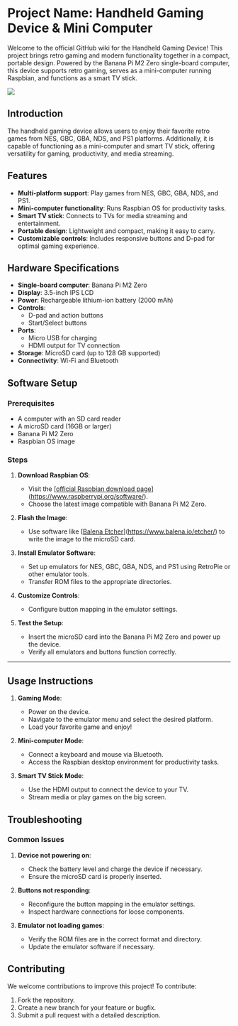 # Project Name: Handheld Gaming Device & Mini Computer

Welcome to the official GitHub wiki for the Handheld Gaming Device! This project brings retro gaming and modern functionality together in a compact, portable design. Powered by the Banana Pi M2 Zero single-board computer, this device supports retro gaming, serves as a mini-computer running Raspbian, and functions as a smart TV stick.

![](https://github.com/kshitij9292/lampone/blob/main/614fab3c-0d94-46e3-bd91-7222000b7419.PNG?raw=true)

## Introduction
The handheld gaming device allows users to enjoy their favorite retro games from NES, GBC, GBA, NDS, and PS1 platforms. Additionally, it is capable of functioning as a mini-computer and smart TV stick, offering versatility for gaming, productivity, and media streaming.


## Features
- **Multi-platform support**: Play games from NES, GBC, GBA, NDS, and PS1.
- **Mini-computer functionality**: Runs Raspbian OS for productivity tasks.
- **Smart TV stick**: Connects to TVs for media streaming and entertainment.
- **Portable design**: Lightweight and compact, making it easy to carry.
- **Customizable controls**: Includes responsive buttons and D-pad for optimal gaming experience.


## Hardware Specifications
- **Single-board computer**: Banana Pi M2 Zero
- **Display**: 3.5-inch IPS LCD
- **Power**: Rechargeable lithium-ion battery (2000 mAh)
- **Controls**:
  - D-pad and action buttons
  - Start/Select buttons
- **Ports**:
  - Micro USB for charging
  - HDMI output for TV connection
- **Storage**: MicroSD card (up to 128 GB supported)
- **Connectivity**: Wi-Fi and Bluetooth



## Software Setup
### Prerequisites
- A computer with an SD card reader
- A microSD card (16GB or larger)
- Banana Pi M2 Zero
- Raspbian OS image

### Steps
1. **Download Raspbian OS**:
   - Visit the [[official Raspbian download page](https://www.raspberrypi.org/software/)](https://www.raspberrypi.org/software/).
   - Choose the latest image compatible with Banana Pi M2 Zero.

2. **Flash the Image**:
   - Use software like [[Balena Etcher](https://www.balena.io/etcher/)](https://www.balena.io/etcher/) to write the image to the microSD card.

3. **Install Emulator Software**:
   - Set up emulators for NES, GBC, GBA, NDS, and PS1 using RetroPie or other emulator tools.
   - Transfer ROM files to the appropriate directories.

4. **Customize Controls**:
   - Configure button mapping in the emulator settings.

5. **Test the Setup**:
   - Insert the microSD card into the Banana Pi M2 Zero and power up the device.
   - Verify all emulators and buttons function correctly.

---

## Usage Instructions
1. **Gaming Mode**:
   - Power on the device.
   - Navigate to the emulator menu and select the desired platform.
   - Load your favorite game and enjoy!

2. **Mini-computer Mode**:
   - Connect a keyboard and mouse via Bluetooth.
   - Access the Raspbian desktop environment for productivity tasks.

3. **Smart TV Stick Mode**:
   - Use the HDMI output to connect the device to your TV.
   - Stream media or play games on the big screen.



## Troubleshooting
### Common Issues
1. **Device not powering on**:
   - Check the battery level and charge the device if necessary.
   - Ensure the microSD card is properly inserted.

2. **Buttons not responding**:
   - Reconfigure the button mapping in the emulator settings.
   - Inspect hardware connections for loose components.

3. **Emulator not loading games**:
   - Verify the ROM files are in the correct format and directory.
   - Update the emulator software if necessary.





## Contributing
We welcome contributions to improve this project! To contribute:
1. Fork the repository.
2. Create a new branch for your feature or bugfix.
3. Submit a pull request with a detailed description.
